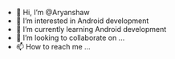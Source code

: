 - 👋 Hi, I’m @Aryanshaw
- 👀 I’m interested in Android development
- 🌱 I’m currently learning Android development
- 💞️ I’m looking to collaborate on ...
- 📫 How to reach me ...

<!---
Aryanshaw/Aryanshaw is a ✨ special ✨ repository because its `README.md` (this file) appears on your GitHub profile.
You can click the Preview link to take a look at your changes.
--->

